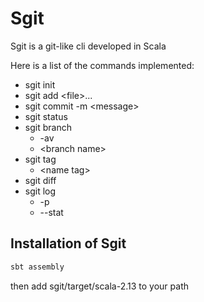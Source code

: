 # Sgit

Sgit is a git-like cli developed in Scala

Here is a list of the commands implemented:
* sgit init
* sgit add \<file>...
* sgit commit -m \<message>
* sgit status
* sgit branch
    * -av
    * \<branch name>
* sgit tag
    * \<name tag>
* sgit diff
* sgit log
    * -p
    * --stat

## Installation of Sgit
```bash
sbt assembly
```
then add sgit/target/scala-2.13 to your path